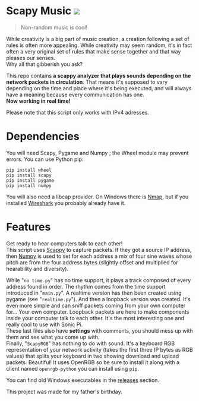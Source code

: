 # Scapy Music <img src='https://raw.githubusercontent.com/breeev/scapy-music/main/logo.ico?sanitize=true&raw=true'/>
> Non-random music is cool!  

  While creativity is a big part of music creation, a creation following a set of rules is often more appealing. While creativity may seem random, it's in fact often a very original set of rules that make sense together and that way pleases our senses.  
Why all that gibberish you ask?  

This repo contains <b>a scappy analyzer that plays sounds depending on the network packets in circulation</b>. That means it's supposed to vary depending on the time and place where it's being executed, and will always have a meaning because every communication has one.  
<b>Now working in real time!</b>  

Please note that this script only works with IPv4 adresses.  

# Dependencies  
You will need Scapy, Pygame and Numpy ; the Wheel module may prevent errors. You can use Python pip:
```
pip install wheel
pip install scapy
pip install pygame
pip install numpy
```
You will also need a libcap provider. On Windows there is <a href='https://nmap.org/npcap/'>Nmap</a>, but if you installed <a href='https://www.wireshark.org/download.html'>Wireshark</a> you probably already have it.

# Features
Get ready to hear computers talk to each other!  
This script uses <a href="https://scapy.net/">Scappy</a> to capture packets. If they got a source IP address, then <a href="https://numpy.org/">Numpy</a> is used to set for each address a mix of four sine waves whose pitch are from the four address bytes (slightly offset and multiplied for hearability and diversity).  

While "`no time.py`" has no time support, it plays a track composed of every address found in order. The rhythm comes from the time support introduced in "`main.py`". A realtime version has then been created using pygame (see "`realtime.py`"). And then a loopback version was created. It's even more simple and can sniff packets coming from your own computer for... Your own computer. Loopback packets are here to make components inside your computer talk to each other. It's the most interesting one and really cool to use with Sonic Pi.  
These last files also have <b>settings</b> with comments, you should mess up with them and see what you come up with.  
Finally, "`ScapyRGB`" has nothing to do with sound. It's a keyboard RGB representation of your network activity (takes the first three IP bytes as RGB values) that splits your keyboard in two showing download and upload packets. Beautiful! It uses OpenRGB so be sure to install it along with a client named `openrgb-python` you can install using `pip`.  

You can find old Windows executables in the <a href="https://github.com/breeev/scapy-music/releases">releases</a> section.



This project was made for my father's birthday.
